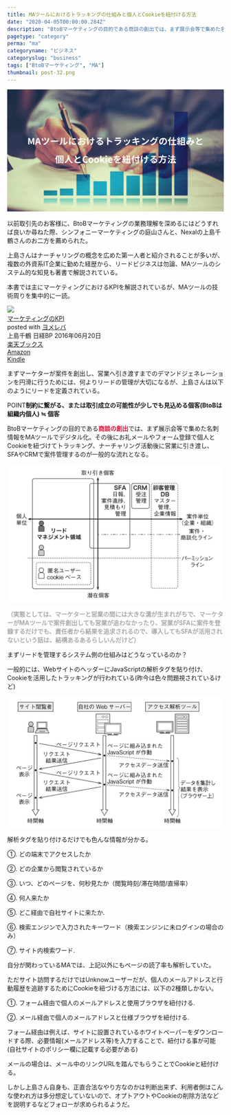 ```yaml
---
title: MAツールにおけるトラッキングの仕組みと個人とCookieを紐付ける方法
date: "2020-04-05T00:00:00.284Z"
description: "BtoBマーケティングの目的である商談の創出では、まず展示会等で集めた名刺情報をMAツールでデジタル化。その後にお礼メールやフォーム登録で個人とCookieを紐づけてトラッキング、ナーチャリング活動後に営業に引き渡し、SFAやCRMで案件管理するのが一般的な流れとなる。"
pagetype: "category"
perma: "ma"
categoryname: "ビジネス"
categoryslug: "business"
tags: ["BtoBマーケティング", "MA"]
thumbnail: post-32.png
---
```


![](./post-32.png)

以前取引先のお客様に、BtoBマーケティングの業務理解を深めるにはどうすれば良いか尋ねた際、シンフォニーマーケティングの庭山さんと、Nexalの上島千鶴さんのお二方を薦められた。

上島さんはナーチャリングの概念を広めた第一人者と紹介されることが多いが、複数の外資系IT企業に勤めた経歴から、リードビジネスは勿論、MAツールのシステム的な知見も著書で解説されている。

本書では主にマーケティングにおけるKPIを解説されているが、MAツールの技術周りを集中的に一読。

<div class="cstmreba"><div class="booklink-box"><div class="booklink-image"><a href="https://hb.afl.rakuten.co.jp/hgc/146fe51c.1fd043a3.146fe51d.605dc196/yomereba_main_202004041645517401?pc=http%3A%2F%2Fbooks.rakuten.co.jp%2Frb%2F14291219%2F%3Fscid%3Daf_ich_link_urltxt%26m%3Dhttp%3A%2F%2Fm.rakuten.co.jp%2Fev%2Fbook%2F" target="_blank" ><img src="https://thumbnail.image.rakuten.co.jp/@0_mall/book/cabinet/7615/9784822237615.jpg?_ex=160x160" style="border: none;" /></a></div><div class="booklink-info"><div class="booklink-name"><a href="https://hb.afl.rakuten.co.jp/hgc/146fe51c.1fd043a3.146fe51d.605dc196/yomereba_main_202004041645517401?pc=http%3A%2F%2Fbooks.rakuten.co.jp%2Frb%2F14291219%2F%3Fscid%3Daf_ich_link_urltxt%26m%3Dhttp%3A%2F%2Fm.rakuten.co.jp%2Fev%2Fbook%2F" target="_blank" >マーケティングのKPI</a><div class="booklink-powered-date">posted with <a href="https://yomereba.com" rel="nofollow" target="_blank">ヨメレバ</a></div></div><div class="booklink-detail">上島千鶴 日経BP 2016年06月20日    </div><div class="booklink-link2"><div class="shoplinkrakuten"><a href="https://hb.afl.rakuten.co.jp/hgc/146fe51c.1fd043a3.146fe51d.605dc196/yomereba_main_202004041645517401?pc=http%3A%2F%2Fbooks.rakuten.co.jp%2Frb%2F14291219%2F%3Fscid%3Daf_ich_link_urltxt%26m%3Dhttp%3A%2F%2Fm.rakuten.co.jp%2Fev%2Fbook%2F" target="_blank" >楽天ブックス</a></div><div class="shoplinkamazon"><a href="https://www.amazon.co.jp/exec/obidos/asin/4822237613/kanon123-22/" target="_blank" >Amazon</a></div><div class="shoplinkkindle"><a href="https://www.amazon.co.jp/gp/search?keywords=%E3%83%9E%E3%83%BC%E3%82%B1%E3%83%86%E3%82%A3%E3%83%B3%E3%82%B0%E3%81%AEKPI&__mk_ja_JP=%83J%83%5E%83J%83i&url=node%3D2275256051&tag=kanon123-22" target="_blank" >Kindle</a></div>                              	  	  	  	  	</div></div><div class="booklink-footer"></div></div></div>

まずマーケターが案件を創出し、営業へ引き渡すまでのデマンドジェネレーションを円滑に行うためには、何よりリードの管理が大切になるが、上島さんは以下のようにリードを定義されている。

<span class="mark">POINT</span>**制約に繋がる、または取引成立の可能性が少しでも見込める個客(BtoBは組織内個人) ≒ 個客**

BtoBマーケティングの目的である<span style="color: crimson; font-weight: bold;">商談の創出</span>では、まず展示会等で集めた名刺情報をMAツールでデジタル化。その後にお礼メールやフォーム登録で個人とCookieを紐づけてトラッキング、ナーチャリング活動後に営業に引き渡し、SFAやCRMで案件管理するのが一般的な流れとなる。

![](./post-32-1.png)

<span style="color: darkgray; font-weight: bold;">（実態としては、マーケターと営業の間には大きな溝が生まれがちで、マーケターがMAツールで案件創出しても営業が追わなかったり、営業がSFAに案件を登録するだけでも、責任者から結果を追求されるので、導入してもSFAが活用されないという話は、結構あるあるらしいんだけど）</span>

まずリードを管理するシステム側の仕組みはどうなっているのか？

一般的には、WebサイトのヘッダーにJavaScriptの解析タグを貼り付け、Cookieを活用したトラッキングが行われている(昨今は色々問題視されているけど)

![](./post-32-2.png)

解析タグを貼り付けるだけでも色んな情報が分かる。

<div class="blackboard-box">
<p>①. どの端末でアクセスしたか</p>
<p>②. どの企業から閲覧されているか</p>
<p>③. いつ、どのページを、何秒見たか（閲覧時刻/滞在時間/直帰率）</p>
<p>④. 何人来たか</p>
<p>⑤. どこ経由で自社サイトに来たか.</p>
<p>⑥. 検索エンジンで入力されたキーワード（検索エンジンに未ログインの場合のみ）</p>
<p>⑦. サイト内検索ワード.</p>
<div class="chalk1"></div>
<div class="chalk2"></div>
</div>

自分が関わっているMAでは、上記以外にもページの読了率も解析していた。

ただサイト訪問するだけではUnknowユーザーだが、個人のメールアドレスと行動履歴を追跡するためにCookieを紐づける方法には、以下の2種類しかない。

<div class="blackboard-box">
<p>①. フォーム経由で個人のメールアドレスと使用ブラウザを紐付ける.</p>
<p>②. メール経由で個人のメールアドレスと仕様ブラウザを紐付ける.</p>
<div class="chalk1"></div>
<div class="chalk2"></div>
</div>

フォーム経由は例えば、サイトに設置されているホワイトペーパーをダウンロードする際、必要情報(メールアドレス等)を入力することで、紐付ける事が可能(自社サイトのポリシー欄に記載する必要がある)

メールの場合は、メール中のリンクURLを踏んでもらうことでCookieと紐付ける。

しかし上島さん自身も、正直合法なやり方なのかは判断出来ず、利用者側はこんな使われ方は多分想定していないので、オプトアウトやCookieの削除方法などを説明するなどフォローが求められるようだ。
